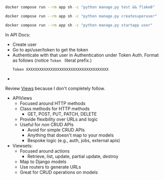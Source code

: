 
```sh
docker compose run --rm app sh -c "python manage.py test && flake8"
```

```sh
docker compose run --rm app sh -c "python manage.py createsuperuser"
```

```sh
docker compose run --rm app sh -c "python manage.py startapp user"
```

In API Docs:
* Create user
* Go to api/user/token to get the token
* Authenticate with that user in Authentication under Token Auth. Format as follows (notice `Token ` literal prefix.)
    ```
    Token XXXXXXXXXXXXXXXXXXXXXXXXXXXXXXXXXXXXX
    ```
*

Review [Views](https://www.udemy.com/course/django-python-advanced/learn/lecture/32237046#overview) because I don't completely follow.
- APIViews
    - Focused around HTTP methods
    - Class methods for HTTP methods
        - GET, POST, PUT, PATCH, DELETE
    - Provide flexibility over URLs and logic
    - Useful for _non_ CRUD APIs
        - Avoid for simple CRUD APIs
        - Anything that doesn't map to your models
        - Bespoke logic (e.g., auth, jobs, external apis)
- Viewsets:
    - Focused around actions
        - Retrieve, list, update, partial update, destroy
    - Map to Django models
    - Use routers to generate URLs
    - Great for CRUD operations on models
